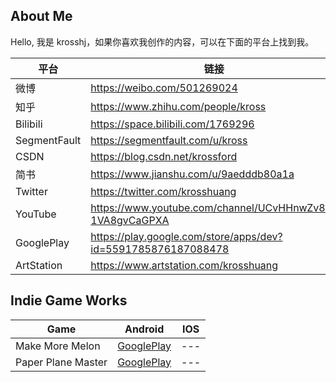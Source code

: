 ## About Me

Hello, 我是 krosshj，如果你喜欢我创作的内容，可以在下面的平台上找到我。

| 平台 | 链接  |
| --- | ---  |
| 微博 | https://weibo.com/501269024 |
| 知乎 | https://www.zhihu.com/people/kross | 
| Bilibili | https://space.bilibili.com/1769296 | 
| SegmentFault | https://segmentfault.com/u/kross |
| CSDN | https://blog.csdn.net/krossford |
| 简书 | https://www.jianshu.com/u/9aedddb80a1a | 
| Twitter | https://twitter.com/krosshuang |
| YouTube | https://www.youtube.com/channel/UCvHHnwZv8P-1VA8gvCaGPXA |
| GooglePlay | https://play.google.com/store/apps/dev?id=5591785876187088478 |
| ArtStation | https://www.artstation.com/krosshuang |

## Indie Game Works

| Game | Android | IOS |
| --- | --- | --- |
| Make More Melon | [GooglePlay](https://play.google.com/store/apps/details?id=com.ecat.MakeMoreMelon) | --- |
| Paper Plane Master | [GooglePlay](https://play.google.com/store/apps/details?id=com.ecat.PaperPlaneMaster) | --- |
